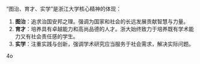 “图治、育才、实学”是浙江大学核心精神的体现：

1. **图治**：追求治国安邦之理。强调为国家和社会的长远发展贡献智慧与力量。
2. **育才**：培养具有卓越能力和高尚品德的人才。浙大始终致力于培养既有学术能力又有社会责任感的学生。
3. **实学**：注重实践与创新，强调学术研究应当服务于社会需求，解决实际问题。

4o